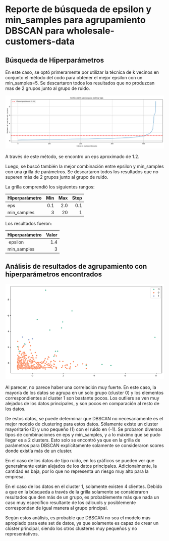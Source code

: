 # Reporte de búsqueda de epsilon y min_samples para agrupamiento DBSCAN para wholesale-customers-data

## Búsqueda de Hiperparámetros

En este caso, se optó primeramente por utilizar la técnica de k vecinos en conjunto el método del codo para obtener el mejor epsilon con un min_samples=5. Se descartaron todos los resultados que no produzcan mas de 2 grupos junto al grupo de ruido.

![alt text](../imgs/elbow_k_neighbor_eps.png "Búsqueda de eps DBSCAN")

A través de este método, se encontro un eps aproximado de 1.2.

Luego, se buscó también la mejor combinación entre epsilon y min_samples con una grilla de parámetros. Se descartaron todos los resultados que no superen más de 2 grupos junto al grupo de ruido.

La grilla comprendió los siguientes rangos:

| Hiperparámetro | Min | Max | Step |
| -------------- | --: | --: | ---: |
| eps            | 0.1 | 2.0 |  0.1 |
| min_samples    |   3 |  20 |    1 |

Los resultados fueron:

| Hiperparámetro | Valor |
| -------------- | ----: |
|  epsilon       |   1.4 |
| min_samples    |     3 |

## Análisis de resultados de agrupamiento con hiperparámetros encontrados

![alt text](../imgs/dbscan_scatterplot.png "Búsqueda de eps DBSCAN")

Al parecer, no parece haber una correlación muy fuerte. En este caso, la mayoría de los datos se agrupa en un solo grupo (cluster 0) y los elementos correspondientes al cluster 1 son bastante pocos. Los outliers se ven muy alejados de los datos principales, y son pocos en comparación al resto de los datos.

De estos datos, se puede determinar que DBSCAN no necesariamente es el mejor modelo de clustering para estos datos. Sólamente existe un cluster mayoritario (0) y uno pequeño (1) con el ruido en (-1). Se probaron diversos tipos de combinaciones en eps y min_samples, y a lo máximo que se pudo llegar es a 2 clusters. Esto solo se encontró ya que en la grilla de parámetros para DBSCAN explícitamente solamente se consideraron scores donde existía más de un cluster.

En el caso de los datos de tipo ruido, en los gráficos se pueden ver que generalmente están alejados de los datos principales. Adicionalmente, la cantidad es baja, por lo que no representa un riesgo muy alto para la empresa.

En el caso de los datos en el cluster 1, solamente existen 4 clientes. Debido a que en la búsqueda a través de la grilla solamente se consideraron resultados que den más de un grupo, es probablemente más que nada un caso muy específico resultante de los cálcuols y posiblemente correspondan de igual manera al grupo principal.

Según estos análisis, es probable que DBSCAN no sea el modelo más apropiado para este set de datos, ya que solamente es capaz de crear un clúster principal, siendo los otros clusteres muy pequeños y no representativos.
